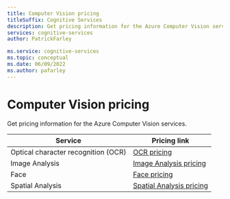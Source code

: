 ```yaml
---
title: Computer Vision pricing
titleSuffix: Cognitive Services
description: Get pricing information for the Azure Computer Vision services.
services: cognitive-services
author: PatrickFarley

ms.service: cognitive-services
ms.topic: conceptual
ms.date: 06/09/2022
ms.author: pafarley
---
```


# Computer Vision pricing

Get pricing information for the Azure Computer Vision services.

| Service | Pricing link |
| --- | --- |
|Optical character recognition (OCR) | [OCR pricing](https://azure.microsoft.com/pricing/details/cognitive-services/computer-vision)  |
|Image Analysis |[Image Analysis pricing](https://azure.microsoft.com/pricing/details/cognitive-services/computer-vision)   |
|Face | [Face pricing](https://azure.microsoft.com/pricing/details/cognitive-services/face-api)  | 
|Spatial Analysis| [Spatial Analysis pricing](https://azure.microsoft.com/pricing/details/cognitive-services/computer-vision)  |